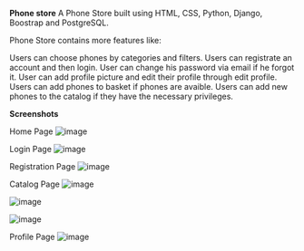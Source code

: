 **Phone store**
A Phone Store built using HTML, CSS, Python, Django, Boostrap and PostgreSQL.

Phone Store contains more features like:

Users can choose phones by categories and filters.
Users can registrate an account and then login.
User can change his password via email if he forgot it.
User can add profile picture and edit their profile through edit profile.
Users can add phones to basket if phones are avaible.
Users can add new phones to the catalog if they have the necessary privileges.

**Screenshots**

Home Page
![image](https://github.com/AlekseiCherniaev/phone_store_for_GITHUB/assets/112962408/c93c9227-6771-4439-b28c-6e710b300071)

Login Page
![image](https://github.com/AlekseiCherniaev/phone_store_for_GITHUB/assets/112962408/d18edbae-c28d-4321-a28d-3e45b061f24d)

Registration Page
![image](https://github.com/AlekseiCherniaev/phone_store_for_GITHUB/assets/112962408/e3999c93-2cab-4e17-b989-e4c3cc1698ae)

Catalog Page
![image](https://github.com/AlekseiCherniaev/phone_store_for_GITHUB/assets/112962408/7a569650-792c-4b05-aa82-49bb6200d181)


![image](https://github.com/AlekseiCherniaev/phone_store_for_GITHUB/assets/112962408/e361d141-f05a-40ae-8cc6-5a4f4bb69a3e)

![image](https://github.com/AlekseiCherniaev/phone_store_for_GITHUB/assets/112962408/6b1386f2-08a6-4a8a-a7cb-b675be652fff)

Profile Page
![image](https://github.com/AlekseiCherniaev/phone_store_for_GITHUB/assets/112962408/971266a7-b8ca-4f73-b575-b73ea7122bf5)
